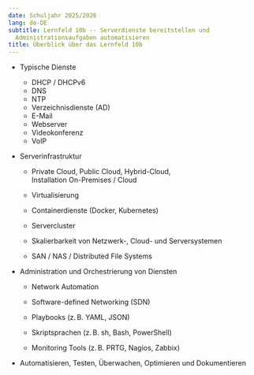 ```yaml
---
date: Schuljahr 2025/2026
lang: de-DE
subtitle: Lernfeld 10b -- Serverdienste bereitstellen und
  Administrationsaufgaben automatisieren
title: Überblick über das Lernfeld 10b
---
```


- Typische Dienste

  - DHCP / DHCPv6
  - DNS
  - NTP
  - Verzeichnisdienste (AD)
  - E-Mail
  - Webserver
  - Videokonferenz
  - VoIP

- Serverinfrastruktur

  - Private Cloud, Public Cloud, Hybrid-Cloud,\
    Installation On-Premises / Cloud

  - Virtualisierung

  - Containerdienste (Docker, Kubernetes)

  - Servercluster

  - Skalierbarkeit von Netzwerk-, Cloud- und Serversystemen

  - SAN / NAS / Distributed File Systems

- Administration und Orchestrierung von Diensten

  - Network Automation

  - Software-defined Networking (SDN)

  - Playbooks (z. B. YAML, JSON)

  - Skriptsprachen (z. B. sh, Bash, PowerShell)

  - Monitoring Tools (z. B. PRTG, Nagios, Zabbix)

- Automatisieren, Testen, Überwachen, Optimieren und Dokumentieren
